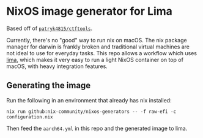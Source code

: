 # NixOS image generator for Lima
Based off of [`patryk4815/ctftools`](https://github.com/patryk4815/ctftools).

Currently, there's no "good" way to run nix on macOS. The nix package manager
for darwin is frankly broken and traditional virtual machines are not ideal
to use for everyday tasks. This repo allows a workflow which uses
[lima](https://github.com/lima-vm/lima), which makes it very easy to run a light
NixOS container on top of macOS, with heavy integration features.

## Generating the image

Run the following in an environment that already has nix installed:

```
nix run github:nix-community/nixos-generators -- -f raw-efi -c configuration.nix
```

Then feed the `aarch64.yml` in this repo and the generated image to lima.

